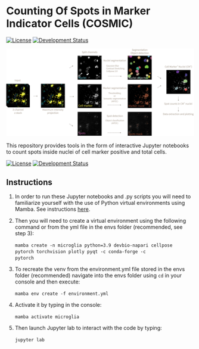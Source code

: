 <h1>Counting Of Spots in Marker Indicator Cells (COSMIC)</h1>

[![License](https://img.shields.io/pypi/l/napari-accelerated-pixel-and-object-classification.svg?color=green)](https://github.com/adiezsanchez/intestinal_organoid_yolov8/blob/main/LICENSE)
[![Development Status](https://img.shields.io/pypi/status/napari-accelerated-pixel-and-object-classification.svg)](https://en.wikipedia.org/wiki/Software_release_life_cycle#Alpha)

![workflow](./images/workflow.png)

This repository provides tools in the form of interactive Jupyter notebooks to count spots inside nuclei of cell marker positive and total cells.

[![License](https://img.shields.io/pypi/l/napari-accelerated-pixel-and-object-classification.svg?color=green)](https://github.com/adiezsanchez/intestinal_organoid_brightfield_analysis/blob/main/LICENSE)
[![Development Status](https://img.shields.io/pypi/status/napari-accelerated-pixel-and-object-classification.svg)](https://en.wikipedia.org/wiki/Software_release_life_cycle#Alpha)

<h2>Instructions</h2>

1. In order to run these Jupyter notebooks and .py scripts you will need to familiarize yourself with the use of Python virtual environments using Mamba. See instructions [here](https://biapol.github.io/blog/mara_lampert/getting_started_with_mambaforge_and_python/readme.html).

2. Then you will need to create a virtual environment using the following command or from the yml file in the envs folder (recommended, see step 3):

   <code>mamba create -n microglia python=3.9 devbio-napari cellpose pytorch torchvision plotly pyqt -c conda-forge -c pytorch</code>

3. To recreate the venv from the environment.yml file stored in the envs folder (recommended) navigate into the envs folder using <code>cd</code> in your console and then execute:

   <code>mamba env create -f environment.yml</code>

4. Activate it by typing in the console:

   <code>mamba activate microglia</code>

5. Then launch Jupyter lab to interact with the code by typing:

   <code>jupyter lab</code>
